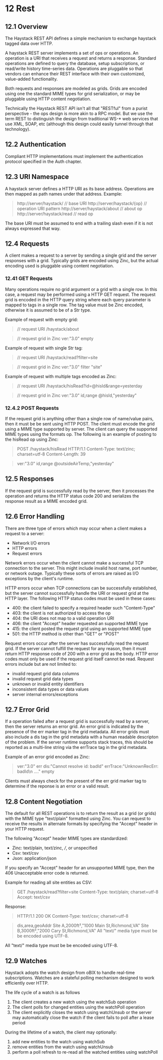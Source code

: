 # 12 Rest
## 12.1 Overview
The Haystack REST API defines a simple mechanism to exchange haystack tagged data over HTTP.

A haystack REST server implements a set of ops or operations. An operation is a URI that receives a request and returns a response. Standard operations are defined to query the database, setup subscriptions, or read/write history time-series data. Operations are pluggable so that vendors can enhance their REST interface with their own customized, value-added functionality.

Both requests and responses are modeled as grids. Grids are encoded using one the standard MIME types for grid serialization, or may be pluggable using HTTP content negotiation.

Technically the Haystack REST API isn't all that "RESTful" from a purist perspective - the ops design is more akin to a RPC model. But we use the term REST to distinguish the design from traditional WS-* web services that use XML, SOAP, etc (although this design could easily tunnel through that technology).

## 12.2 Authentication
Compliant HTTP implementations must implement the authentication protocol specified in the Auth chapter.

## 12.3 URI Namespace
A haystack server defines a HTTP URI as its base address. Operations are then mapped as path names under that address. Example:
> http://server/haystack/           // base URI
> http://server/haystack/{op}       // operation URI pattern
> http://server/haystack/about      // about op
> http://server/haystack/read       // read op

The base URI must be assumed to end with a trailing slash even if it is not always expressed that way.

## 12.4 Requests
A client makes a request to a server by sending a single grid and the server responses with a grid. Typically grids are encoded using Zinc, but the actual encoding used is pluggable using content negotiation.

### 12.41 GET Requests
Many operations require no grid argument or a grid with a single row. In this case, a request may be performed using a HTTP GET request. The request grid is encoded in the HTTP query string where each query parameter is mapped to tags in a single row. The tag value must be Zinc encoded, otherwise it is assumed to be of a Str type.

Example of request with empty grid:
> // request URI
> /haystack/about

> // request grid in Zinc
> ver:"3.0"
> empty

Example of request with single Str tag:
> // request URI
> /haystack/read?filter=site

> // request grid in Zinc
> ver:"3.0"
> filter
> "site"

Example of request with multiple tags encoded as Zinc:
> // request URI
> /haystack/hisRead?id=@hisId&range=yesterday

> // request grid in Zinc
> ver:"3.0"
> id,range
> @hisId,"yesterday"

### 12.4.2 POST Requests
If the request grid is anything other than a single row of name/value pairs, then it must be be sent using HTTP POST. The client must encode the grid using a MIME type supported by server. The client can query the supported MIME types using the formats op. The following is an example of posting to the hisRead op using Zinc:
> POST /haystack/hisRead HTTP/1.1
Content-Type: text/zinc; charset=utf-8
Content-Length: 39

> ver:"3.0"
> id,range
> @outsideAirTemp,"yesterday"

## 12.5 Responses
If the request grid is successfully read by the server, then it processes the operation and returns the HTTP status code 200 and serializes the response result as a MIME encoded grid.

## 12.6 Error Handling
There are three type of errors which may occur when a client makes a request to a server:
+ Network I/O errors
+ HTTP errors
+ Request errors

Network errors occur when the client cannot make a successful TCP connection to the server. This might include invalid host name, port number, or network outage. Typically these sorts of errors are raised as I/O exceptions by the client's runtime.

HTTP errors occur when TCP connections can be successfully established, but the server cannot successfully handle the URI or request grid at the HTTP layer. The following HTTP status codes must be used in these cases:

+ 400: the client failed to specify a required header such "Content-Type"
+ 403: the client is not authorized to access the op
+ 404: the URI does not map to a valid operation URI
+ 406: the client "Accept" header requested an supported MIME type
+ 415: the client posted the request grid using an supported MIME type
+ 501: the HTTP method is other than "GET" or "POST"

Request errors occur after the server has successfully read the request grid. If the server cannot fulfill the request for any reason, then it must return HTTP response code of 200 with a error grid as the body. HTTP error codes must only be used if the request grid itself cannot be read. Request errors include but are not limited to:

+ invalid request grid data columns
+ invalid request grid data types
+ unknown or invalid entity identifiers
+ inconsistent data types or data values
+ server internal errors/exceptions

## 12.7 Error Grid
If a operation failed after a request grid is successfully read by a server, then the server returns an error grid. An error grid is indicated by the presence of the err marker tag in the grid metadata. All error grids must also include a dis tag in the grid metadata with a human readable descripton of the problem. If the server runtime supports stack traces, this should be reported as a multi-line string via the errTrace tag in the grid metadata.

Example of an error grid encoded as Zinc:

> ver:"3.0" err dis:"Cannot resolve id: badId" errTrace:"UnknownRecErr: badId\n  ...."
> empty

Clients must always check for the present of the err grid marker tag to determine if the reponse is an error or a valid result.

## 12.8 Content Negotiation
The default for all REST operations is to return the result as a grid (or grids) with the MIME type "text/plain" formatted using Zinc. You can request to receive the results in alternate formats by specifying the "Accept" header in your HTTP request.

The following "Accept" header MIME types are standardized:

+ Zinc: text/plain, text/zinc, */*, or unspecified
+ Csv: text/csv
+ Json: application/json

If you specify an "Accept" header for an unsupported MIME type, then the 406 Unacceptable error code is returned.

Example for reading all site entities as CSV:

> GET /haystack/read?filter=site
> Content-Type: text/plain; charset=utf-8
> Accept: text/csv

Response:

> HTTP/1.1 200 OK
> Content-Type: text/csv; charset=utf-8

> dis,area,geoAddr
> Site A,2000ft²,"1000 Main St,Richmond,VA"
> Site B,3000ft²,"2000 Cary St,Richmond,VA"
> All "text/" media type must be be encoded using UTF-8.

All "text/" media type must be be encoded using UTF-8.

## 12.9 Watches
Haystack adopts the watch design from oBIX to handle real-time subscriptions. Watches are a stateful polling mechanism designed to work efficiently over HTTP.

The life cycle of a watch is as follows

1. The client creates a new watch using the watchSub operation
2. The client polls for changed entities using the watchPoll operation
3. The client explicitly closes the watch using watchUnsub or the server may automatically close the watch if the client fails to poll after a lease period

During the lifetime of a watch, the client may optionally:

1. add new entities to the watch using watchSub
2. remove entities from the watch using watchUnsub
3. perform a poll refresh to re-read all the watched entities using watchPoll